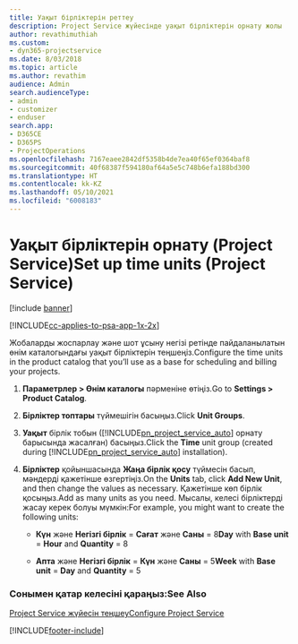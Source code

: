 ```yaml
---
title: Уақыт бірліктерін реттеу
description: Project Service жүйесінде уақыт бірліктерін орнату жолы
author: revathimuthiah
ms.custom:
- dyn365-projectservice
ms.date: 8/03/2018
ms.topic: article
ms.author: revathim
audience: Admin
search.audienceType:
- admin
- customizer
- enduser
search.app:
- D365CE
- D365PS
- ProjectOperations
ms.openlocfilehash: 7167eaee2842df5358b4de7ea40f65ef0364baf8
ms.sourcegitcommit: 40f68387f594180af64a5e5c748b6efa188bd300
ms.translationtype: HT
ms.contentlocale: kk-KZ
ms.lasthandoff: 05/10/2021
ms.locfileid: "6008183"
---
```

# <a name="set-up-time-units-project-service"></a><span data-ttu-id="ca80e-103">Уақыт бірліктерін орнату (Project Service)</span><span class="sxs-lookup"><span data-stu-id="ca80e-103">Set up time units (Project Service)</span></span>

[!include [banner](../includes/psa-now-project-operations.md)]

[!INCLUDE[cc-applies-to-psa-app-1x-2x](../includes/cc-applies-to-psa-app-1x-2x.md)]

<span data-ttu-id="ca80e-104">Жобаларды жоспарлау және шот ұсыну негізі ретінде пайдаланылатын өнім каталогындағы уақыт бірліктерін теңшеңіз.</span><span class="sxs-lookup"><span data-stu-id="ca80e-104">Configure the time units in the product catalog that you’ll use as a base for scheduling and billing your projects.</span></span>  
  
1. <span data-ttu-id="ca80e-105">**Параметрлер > Өнім каталогы** пәрменіне өтіңіз.</span><span class="sxs-lookup"><span data-stu-id="ca80e-105">Go to **Settings > Product Catalog**.</span></span>  
  
2. <span data-ttu-id="ca80e-106">**Бірліктер топтары** түймешігін басыңыз.</span><span class="sxs-lookup"><span data-stu-id="ca80e-106">Click **Unit Groups**.</span></span>  
  
3. <span data-ttu-id="ca80e-107">**Уақыт** бірлік тобын ([!INCLUDE[pn_project_service_auto](../includes/pn-project-service-auto.md)] орнату барысында жасалған) басыңыз.</span><span class="sxs-lookup"><span data-stu-id="ca80e-107">Click the **Time** unit group (created during [!INCLUDE[pn_project_service_auto](../includes/pn-project-service-auto.md)] installation).</span></span>  
  
4. <span data-ttu-id="ca80e-108">**Бірліктер** қойыншасында **Жаңа бірлік қосу** түймесін басып, мәндерді қажетінше өзгертіңіз.</span><span class="sxs-lookup"><span data-stu-id="ca80e-108">On the **Units** tab, click **Add New Unit**, and then change the values as necessary.</span></span> <span data-ttu-id="ca80e-109">Қажетінше көп бірлік қосыңыз.</span><span class="sxs-lookup"><span data-stu-id="ca80e-109">Add as many units as you need.</span></span> <span data-ttu-id="ca80e-110">Мысалы, келесі бірліктерді жасау керек болуы мүмкін:</span><span class="sxs-lookup"><span data-stu-id="ca80e-110">For example, you might want to create the following units:</span></span>  
  
   - <span data-ttu-id="ca80e-111">**Күн** және **Негізгі бірлік** = **Сағат** және **Саны** = 8</span><span class="sxs-lookup"><span data-stu-id="ca80e-111">**Day** with **Base unit** = **Hour** and **Quantity** = 8</span></span>  
  
   - <span data-ttu-id="ca80e-112">**Апта** және **Негізгі бірлік** = **Күн** және **Саны** = 5</span><span class="sxs-lookup"><span data-stu-id="ca80e-112">**Week** with **Base unit** = **Day** and **Quantity** = 5</span></span>  
  
### <a name="see-also"></a><span data-ttu-id="ca80e-113">Сонымен қатар келесіні қараңыз:</span><span class="sxs-lookup"><span data-stu-id="ca80e-113">See Also</span></span>  
 [<span data-ttu-id="ca80e-114">Project Service жүйесін теңшеу</span><span class="sxs-lookup"><span data-stu-id="ca80e-114">Configure Project Service</span></span>](../psa/configure.md)


[!INCLUDE[footer-include](../includes/footer-banner.md)]